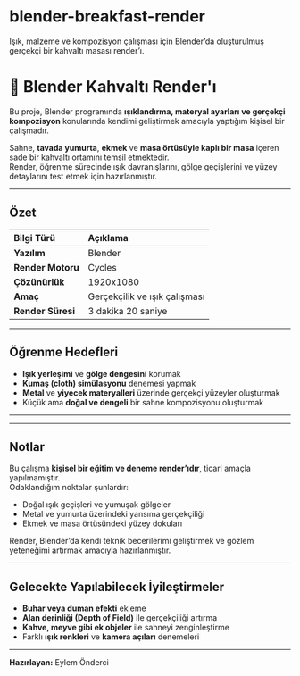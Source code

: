 # blender-breakfast-render
Işık, malzeme ve kompozisyon çalışması için Blender’da oluşturulmuş gerçekçi bir kahvaltı masası render’ı.

# 🥚 Blender Kahvaltı Render'ı

Bu proje, Blender programında **ışıklandırma, materyal ayarları ve gerçekçi kompozisyon** konularında kendimi geliştirmek amacıyla yaptığım kişisel bir çalışmadır.  

Sahne, **tavada yumurta**, **ekmek** ve **masa örtüsüyle kaplı bir masa** içeren sade bir kahvaltı ortamını temsil etmektedir.  
Render, öğrenme sürecinde ışık davranışlarını, gölge geçişlerini ve yüzey detaylarını test etmek için hazırlanmıştır.

---

## Özet 

| Bilgi Türü | Açıklama |
|:--|:--|
| **Yazılım** | Blender |
| **Render Motoru** | Cycles |
| **Çözünürlük** | 1920x1080 |
| **Amaç** | Gerçekçilik ve ışık çalışması |
| **Render Süresi** | 3 dakika 20 saniye|

---

##  Öğrenme Hedefleri

- **Işık yerleşimi** ve **gölge dengesini** korumak
- **Kumaş (cloth) simülasyonu** denemesi yapmak  
- **Metal** ve **yiyecek materyalleri** üzerinde gerçekçi yüzeyler oluşturmak  
- Küçük ama **doğal ve dengeli** bir sahne kompozisyonu oluşturmak  

---


---

##  Notlar

Bu çalışma **kişisel bir eğitim ve deneme render’ıdır**, ticari amaçla yapılmamıştır.  
Odaklandığım noktalar şunlardır:

- Doğal ışık geçişleri ve yumuşak gölgeler  
- Metal ve yumurta üzerindeki yansıma gerçekçiliği  
- Ekmek ve masa örtüsündeki yüzey dokuları  

Render, Blender’da kendi teknik becerilerimi geliştirmek ve gözlem yeteneğimi artırmak amacıyla hazırlanmıştır.

---

##  Gelecekte Yapılabilecek İyileştirmeler

- **Buhar veya duman efekti** ekleme  
- **Alan derinliği (Depth of Field)** ile gerçekçiliği artırma  
- **Kahve, meyve gibi ek objeler** ile sahneyi zenginleştirme  
- Farklı **ışık renkleri** ve **kamera açıları** denemeleri  

---

 **Hazırlayan:** Eylem Önderci 



